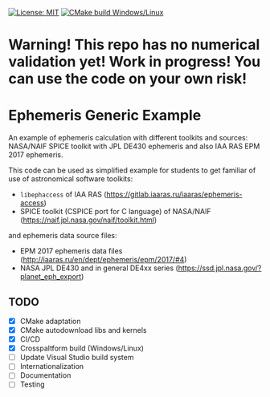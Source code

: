 [![License: MIT](https://img.shields.io/badge/License-MIT-yellow.svg)](https://opensource.org/licenses/MIT) [![CMake build Windows/Linux](https://github.com/Ornstein89/ephemeris_generic_example/actions/workflows/cmake-multi-platform.yml/badge.svg)](https://github.com/Ornstein89/ephemeris_generic_example/actions/workflows/cmake-multi-platform.yml)

# Warning! This repo has no numerical validation yet! Work in progress! You can use the code on your own risk!


# Ephemeris Generic Example

An example of ephemeris calculation with different toolkits and sources: NASA/NAIF SPICE toolkit with JPL DE430 ephemeris and also IAA RAS EPM 2017 ephemeris.

This code can be used as simplified example for students to get familiar of use of astronomical software toolkits:

* `libephaccess` of IAA RAS (https://gitlab.iaaras.ru/iaaras/ephemeris-access)
* SPICE toolkit (CSPICE port for C language) of NASA/NAIF (https://naif.jpl.nasa.gov/naif/toolkit.html)

and ephemeris data source files:

* EPM 2017 ephemeris data files (http://iaaras.ru/en/dept/ephemeris/epm/2017/#4)
* NASA JPL DE430 and in general DE4xx series (https://ssd.jpl.nasa.gov/?planet_eph_export)

## TODO

* [x] CMake adaptation
* [x] CMake autodownload libs and kernels
* [x] CI/CD
* [x] Crosspaltform build (Windows/Linux)
* [ ] Update Visual Studio build system
* [ ] Internationalization
* [ ] Documentation
* [ ] Testing
